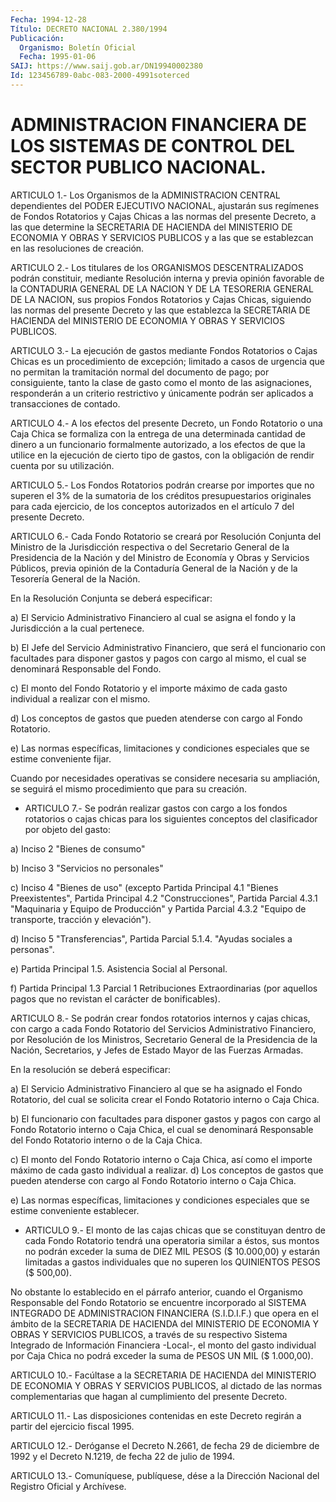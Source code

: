 ```yaml
---
Fecha: 1994-12-28
Título: DECRETO NACIONAL 2.380/1994
Publicación:
  Organismo: Boletín Oficial
  Fecha: 1995-01-06
SAIJ: https://www.saij.gob.ar/DN19940002380
Id: 123456789-0abc-083-2000-4991soterced
---
```

# ADMINISTRACION FINANCIERA DE LOS SISTEMAS DE CONTROL DEL SECTOR PUBLICO NACIONAL.

<a id="1"></a>
ARTICULO  1.-  Los  Organismos  de  la  ADMINISTRACION CENTRAL dependientes del PODER EJECUTIVO NACIONAL, ajustarán  sus regímenes de  Fondos  Rotatorios  y  Cajas  Chicas  a las normas del presente Decreto,  a  las  que  determine  la  SECRETARIA  DE  HACIENDA  del MINISTERIO DE ECONOMIA Y OBRAS Y SERVICIOS  PUBLICOS y a las que se establezcan en las resoluciones de creación.

<a id="2"></a>
ARTICULO  2.- Los titulares de los ORGANISMOS DESCENTRALIZADOS podrán constituir,  mediante  Resolución  interna  y previa opinión favorable de la CONTADURIA GENERAL DE LA NACION Y DE  LA  TESORERIA GENERAL  DE  LA  NACION,  sus  propios  Fondos  Rotatorios  y Cajas Chicas,  siguiendo  las  normas  del  presente  Decreto  y  las que establezca  la SECRETARIA DE HACIENDA del MINISTERIO DE ECONOMIA  Y OBRAS Y SERVICIOS PUBLICOS.

<a id="3"></a>
ARTICULO 3.- La ejecución de gastos mediante Fondos Rotatorios o Cajas  Chicas  es un procedimiento de excepción; limitado a casos de urgencia que no  permitan la tramitación normal del documento de pago; por consiguiente,  tanto  la  clase de gasto como el monto de las  asignaciones,  responderán  a  un  criterio    restrictivo   y únicamente   podrán  ser  aplicados  a  transacciones  de  contado.

<a id="4"></a>
ARTICULO  4.-  A  los  efectos  del presente Decreto, un Fondo Rotatorio  o una Caja Chica se formaliza  con  la  entrega  de  una determinada   cantidad  de  dinero  a  un  funcionario  formalmente autorizado, a  los  efectos  de  que  la utilice en la ejecución de cierto tipo de gastos, con la obligación  de  rendir  cuenta por su utilización.

<a id="5"></a>
ARTICULO 5.- Los Fondos Rotatorios podrán crearse por importes que no superen el 3% de la sumatoria de los créditos presupuestarios  originales  para  cada ejercicio, de los conceptos autorizados en el artículo 7 del presente Decreto.

<a id="6"></a>
ARTICULO  6.-  Cada  Fondo  Rotatorio se creará por Resolución Conjunta  del  Ministro  de  la  Jurisdicción    respectiva  o  del Secretario General de la Presidencia de la Nación  y  del  Ministro de  Economía  y  Obras  y Servicios Públicos, previa opinión de  la Contaduría General de la  Nación  y  de  la Tesorería General de la Nación.

En la Resolución Conjunta se deberá especificar:

a) El Servicio Administrativo Financiero  al  cual  se  asigna  el fondo y la Jurisdicción a la cual pertenece.

b)  El  Jefe  del  Servicio Administrativo Financiero, que será el funcionario con facultades  para  disponer gastos y pagos con cargo al  mismo,  el  cual  se  denominará  Responsable   del  Fondo.

c) El monto del Fondo Rotatorio y el importe máximo  de cada gasto individual a realizar con el mismo.

d)  Los  conceptos  de  gastos  que pueden atenderse con cargo  al Fondo Rotatorio.

e) Las normas específicas, limitaciones  y  condiciones especiales que se estime conveniente fijar.

Cuando  por  necesidades  operativas  se  considere  necesaria  su ampliación,  se  seguirá  el  mismo  procedimiento    que  para  su creación.

<a id="7"></a>
* ARTICULO  7.- Se podrán realizar gastos con cargo a los fondos rotatorios  o  cajas  chicas  para  los  siguientes  conceptos  del clasificador por objeto del gasto:

a) Inciso 2 "Bienes de consumo"

b) Inciso 3 "Servicios no personales"

c)  Inciso  4 "Bienes  de  uso"  (excepto  Partida  Principal  4.1 "Bienes Preexistentes",  Partida  Principal  4.2  "Construcciones", Partida  Parcial  4.3.1  "Maquinaria  y  Equipo  de  Producción"  y Partida Parcial 4.3.2 "Equipo de transporte, tracción y elevación").

d)  Inciso  5  "Transferencias",  Partida  Parcial 5.1.4.  "Ayudas sociales a personas".

e) Partida Principal 1.5. Asistencia Social al Personal.

f) Partida Principal 1.3 Parcial 1 Retribuciones Extraordinarias (por aquellos pagos que no revistan el carácter de bonificables).

<a id="8"></a>
ARTICULO 8.- Se podrán crear fondos rotatorios internos y cajas chicas, con cargo a cada Fondo Rotatorio del Servicios Administrativo    Financiero,  por  Resolución  de  los  Ministros, Secretario General  de  la Presidencia de la Nación, Secretarios, y Jefes de Estado Mayor de las Fuerzas Armadas.

En la resolución se deberá especificar:

a) El Servicio Administrativo  Financiero al que se ha asignado el Fondo  Rotatorio, del cual se solicita  crear  el  Fondo  Rotatorio interno o Caja Chica.

b) El funcionario  con facultades para disponer gastos y pagos con cargo  al  Fondo  Rotatorio  interno  o  Caja  Chica,  el  cual  se denominará Responsable  del  Fondo  Rotatorio  interno o de la Caja Chica.

c) El monto del Fondo Rotatorio interno o Caja  Chica, así como el importe  máximo  de  cada  gasto  individual  a  realizar.  d)  Los conceptos  de  gastos  que  pueden  atenderse  con cargo  al  Fondo Rotatorio interno o Caja Chica.

e)  Las normas específicas, limitaciones y condiciones  especiales que se estime conveniente establecer.

<a id="9"></a>
* ARTICULO  9.-  El monto de las cajas chicas que se constituyan dentro de cada Fondo  Rotatorio  tendrá  una  operatoria  similar a éstos,  sus  montos no podrán exceder la suma de DIEZ MIL PESOS  ($ 10.000,00)  y  estarán  limitadas  a  gastos  individuales  que  no superen los QUINIENTOS PESOS ($ 500,00).

No obstante lo establecido en el párrafo anterior, cuando el Organismo Responsable del Fondo Rotatorio se encuentre incorporado al SISTEMA INTEGRADO DE ADMINISTRACION FINANCIERA (S.I.D.I.F.) que opera en el ámbito de la SECRETARIA DE HACIENDA del MINISTERIO DE ECONOMIA Y OBRAS Y SERVICIOS PUBLICOS, a través de su respectivo Sistema Integrado de Información Financiera -Local-, el monto del gasto individual por Caja Chica no podrá exceder la suma de PESOS UN MIL ($ 1.000,00).

<a id="10"></a>
ARTICULO  10.-  Facúltase  a  la  SECRETARIA  DE  HACIENDA del MINISTERIO DE ECONOMIA Y OBRAS Y SERVICIOS PUBLICOS, al  dictado de las  normas  complementarias que hagan al cumplimiento del presente Decreto.

<a id="11"></a>
ARTICULO  11.-  Las  disposiciones  contenidas en este Decreto regirán a partir del ejercicio fiscal 1995.

<a id="12"></a>
ARTICULO  12.-  Deróganse  el  Decreto  N.2661, de fecha 29 de diciembre  de 1992 y el Decreto N.1219, de fecha  22  de  julio  de 1994.

<a id="13"></a>
ARTICULO  13.-  Comuníquese,  publíquese,  dése a la Dirección Nacional del Registro Oficial y Archívese.